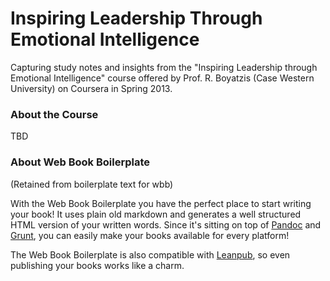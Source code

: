 # Inspiring Leadership Through Emotional Intelligence

Capturing study notes and insights from the "Inspiring Leadership through Emotional Intelligence" course offered by Prof. R. Boyatzis (Case Western University) on Coursera in Spring 2013.

### About the Course

TBD

### About Web Book Boilerplate

(Retained from boilerplate text for wbb)

With the Web Book Boilerplate you have the perfect place to start writing your book!
It uses plain old markdown and generates a well structured HTML version of your written
words. Since it's sitting on top of [Pandoc](http://johnmacfarlane.net/pandoc/) and
[Grunt](http://gruntjs.com), you can easily make your books available for every platform!

The Web Book Boilerplate is also compatible with [Leanpub](http://leanpub.com), so
even publishing your books works like a charm.